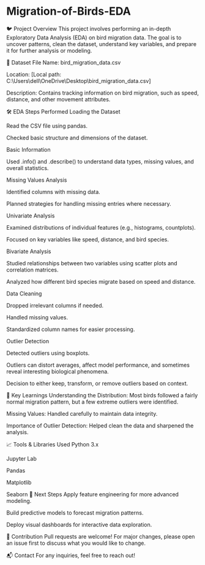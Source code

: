 # Migration-of-Birds-EDA
🐦 Project Overview
This project involves performing an in-depth Exploratory Data Analysis (EDA) on bird migration data.
The goal is to uncover patterns, clean the dataset, understand key variables, and prepare it for further analysis or modeling.

📂 Dataset
File Name: bird_migration_data.csv

Location: [Local path: C:\Users\dell\OneDrive\Desktop\bird_migration_data.csv]

Description: Contains tracking information on bird migration, such as speed, distance, and other movement attributes.

🛠️ EDA Steps Performed
Loading the Dataset

Read the CSV file using pandas.

Checked basic structure and dimensions of the dataset.

Basic Information

Used .info() and .describe() to understand data types, missing values, and overall statistics.

Missing Values Analysis

Identified columns with missing data.

Planned strategies for handling missing entries where necessary.

Univariate Analysis

Examined distributions of individual features (e.g., histograms, countplots).

Focused on key variables like speed, distance, and bird species.

Bivariate Analysis

Studied relationships between two variables using scatter plots and correlation matrices.

Analyzed how different bird species migrate based on speed and distance.

Data Cleaning

Dropped irrelevant columns if needed.

Handled missing values.

Standardized column names for easier processing.

Outlier Detection

Detected outliers using boxplots.

Outliers can distort averages, affect model performance, and sometimes reveal interesting biological phenomena.

Decision to either keep, transform, or remove outliers based on context.

🎯 Key Learnings
Understanding the Distribution: Most birds followed a fairly normal migration pattern, but a few extreme outliers were identified.

Missing Values: Handled carefully to maintain data integrity.

Importance of Outlier Detection: Helped clean the data and sharpened the analysis.

📈 Tools & Libraries Used
Python 3.x

Jupyter Lab

Pandas

Matplotlib

Seaborn
🚀 Next Steps
Apply feature engineering for more advanced modeling.

Build predictive models to forecast migration patterns.

Deploy visual dashboards for interactive data exploration.

🤝 Contribution
Pull requests are welcome!
For major changes, please open an issue first to discuss what you would like to change.

📬 Contact
For any inquiries, feel free to reach out!

